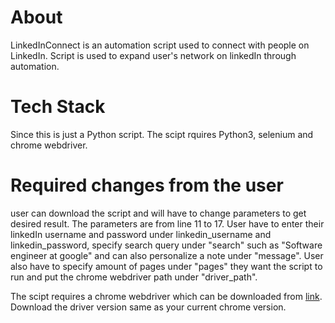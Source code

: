 # About
LinkedInConnect is an automation script used to connect with people on LinkedIn. Script is used to expand user's network on linkedIn through automation.

# Tech Stack
Since this is just a Python script. The scipt rquires Python3, selenium and chrome webdriver.


# Required changes from the user

user can download the script and will have to change parameters to get desired result. The parameters are from line 11 to 17. User have to enter their linkedIn username and password under linkedin_username and linkedin_password, specify search query under "search" such as "Software engineer at google" and can also personalize a note under "message". User also have to specify amount of pages under "pages" they want the script to run and put the chrome webdriver path under "driver_path".

The scipt requires a chrome webdriver which can be downloaded from [link](https://chromedriver.chromium.org/downloads).
Download the driver version same as your current chrome version. 

